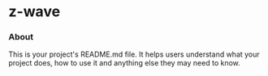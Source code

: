 z-wave
======

### About

This is your project's README.md file. It helps users understand what your
project does, how to use it and anything else they may need to know.